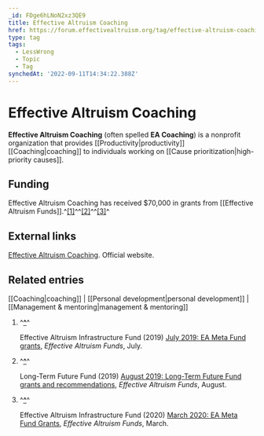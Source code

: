 ```yaml
---
_id: FDge6hLNoN2xz3QE9
title: Effective Altruism Coaching
href: https://forum.effectivealtruism.org/tag/effective-altruism-coaching
type: tag
tags:
  - LessWrong
  - Topic
  - Tag
synchedAt: '2022-09-11T14:34:22.388Z'
---
```

# Effective Altruism Coaching

**Effective Altruism Coaching** (often spelled **EA Coaching**) is a nonprofit organization that provides [[Productivity|productivity]] [[Coaching|coaching]] to individuals working on [[Cause prioritization|high-priority causes]].

Funding 
--------

Effective Altruism Coaching has received $70,000 in grants from [[Effective Altruism Funds]].^[\[1\]](#fnrniit8fycjn)^^[\[2\]](#fntpo80ibbxuc)^^[\[3\]](#fn694232rxmln)^

External links
--------------

[Effective Altruism Coaching](https://effectivealtruismcoaching.com/). Official website.

Related entries
---------------

[[Coaching|coaching]] | [[Personal development|personal development]] | [[Management & mentoring|management & mentoring]]

1.  ^**[^](#fnrefrniit8fycjn)**^
    
    Effective Altruism Infrastructure Fund (2019) [July 2019: EA Meta Fund grants](https://funds.effectivealtruism.org/funds/payouts/july-2019-ea-meta-fund-grants), *Effective Altruism Funds*, July.
    
2.  ^**[^](#fnreftpo80ibbxuc)**^
    
    Long-Term Future Fund (2019) [August 2019: Long-Term Future Fund grants and recommendations](https://funds.effectivealtruism.org/funds/payouts/august-2019-long-term-future-fund-grants-and-recommendations), *Effective Altruism Funds*, August.
    
3.  ^**[^](#fnref694232rxmln)**^
    
    Effective Altruism Infrastructure Fund (2020) [March 2020: EA Meta Fund Grants](https://funds.effectivealtruism.org/funds/payouts/march-2020-ea-meta-fund-grants), *Effective Altruism Funds*, March.